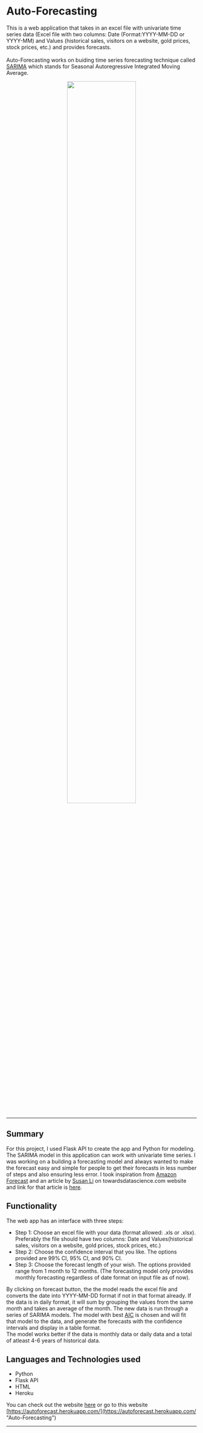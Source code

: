 # Auto-Forecasting
This is a web application that takes in an excel file with univariate time series data (Excel file with two columns: Date (Format:YYYY-MM-DD or YYYY-MM) and Values (historical sales, visitors on a website, gold prices, stock prices, etc.) and provides forecasts.<br><br>Auto-Forecasting works on buiding time series forecasting technique called [SARIMA](https://machinelearningmastery.com/sarima-for-time-series-forecasting-in-python/ "Seasonal ARIMA") which stands for Seasonal Autoregressive Integrated Moving Average. 

<p align="center"><img src="https://lh3.googleusercontent.com/3UvjGxJJajX36J9cQXjtNRD-4AvVfAd36tu8VBkBYgjj7N_NFfgnFDfJHP_Mrsc3YvNE-nuM8i-9AOePV3xqSYLfLTa-qnkvGn9LY8Ru3z3j8f_81kSX9f3YbFaMy9VCfvdlaDHgbg=w2400" width="60%" height="70%"></p>

---

## Summary

For this project, I used Flask API to create the app and Python for modeling. The SARIMA model in this application can work with univariate time series. I was working on a building a forecasting model and always wanted to make the forecast easy and simple for people to get their forecasts in less number of steps and also ensuring less error. I took inspiration from [Amazon Forecast](https://aws.amazon.com/forecast/ "Amazon Forecast") and an article by [Susan Li](https://www.linkedin.com/in/susanli/ "Susan Li") on towardsdatascience.com website and link for that article is [here](https://towardsdatascience.com/an-end-to-end-project-on-time-series-analysis-and-forecasting-with-python-4835e6bf050b "Time Series Analysis and Forecasting with Python").

## Functionality
The web app has an interface with three steps:
* Step 1:	Choose an excel file with your data (format allowed: .xls or .xlsx). Preferably the file should have two columns: Date and Values(historical sales, visitors on a website, gold prices, stock prices, etc.)
* Step 2:	Choose the confidence interval that you like. The options provided are 99% CI, 95% CI, and 90% CI.
* Step 3:	Choose the forecast length of your wish. The options provided range from 1 month to 12 months. (The forecasting model only provides monthly forecasting regardless of date format on input file as of now).

By clicking on forecast button, the the model reads the excel file and converts the date into YYYY-MM-DD format if not in that format already. If the data is in daily format, it will sum by grouping the values from the same month and takes an average of the month. The new data is run through a series of SARIMA models. The model with best [AIC](https://en.wikipedia.org/wiki/Akaike_information_criterion "Akaike information criterion") is chosen and will fit that model to the data, and generate the forecasts with the confidence intervals and display in a table format.
<br>
The model works better if the data is monthly data or daily data and a total of atleast 4-6 years of historical data.

## Languages and Technologies used
* Python
* Flask API
* HTML
* Heroku

You can check out the website [here](https://autoforecast.herokuapp.com/ "Auto-Forecasting") or go to this website [https://autoforecast.herokuapp.com/](https://autoforecast.herokuapp.com/ "Auto-Forecasting")

---

